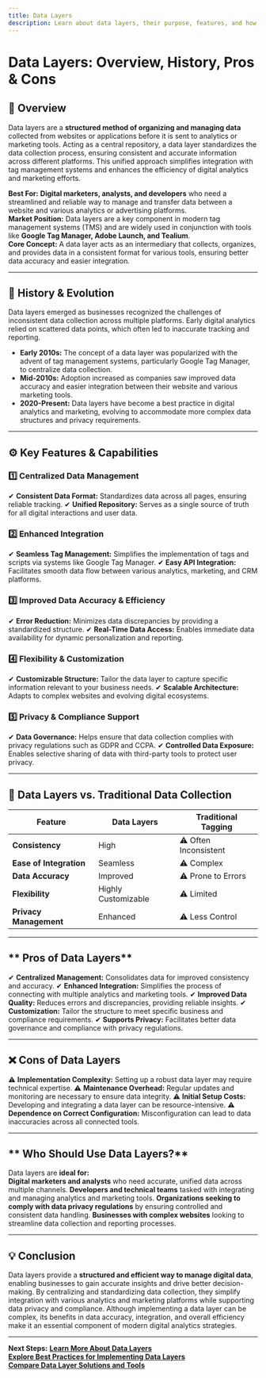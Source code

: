 ```yaml
---
title: Data Layers
description: Learn about data layers, their purpose, features, and how they enhance data management in digital analytics and marketing.
---
```


# **Data Layers: Overview, History, Pros & Cons**

## **📌 Overview**  
Data layers are a **structured method of organizing and managing data** collected from websites or applications before it is sent to analytics or marketing tools. Acting as a central repository, a data layer standardizes the data collection process, ensuring consistent and accurate information across different platforms. This unified approach simplifies integration with tag management systems and enhances the efficiency of digital analytics and marketing efforts.

 **Best For:** **Digital marketers, analysts, and developers** who need a streamlined and reliable way to manage and transfer data between a website and various analytics or advertising platforms.  
 **Market Position:** Data layers are a key component in modern tag management systems (TMS) and are widely used in conjunction with tools like **Google Tag Manager, Adobe Launch, and Tealium**.  
 **Core Concept:** A data layer acts as an intermediary that collects, organizes, and provides data in a consistent format for various tools, ensuring better data accuracy and easier integration.

---

## **📜 History & Evolution**  
Data layers emerged as businesses recognized the challenges of inconsistent data collection across multiple platforms. Early digital analytics relied on scattered data points, which often led to inaccurate tracking and reporting.

- **Early 2010s:** The concept of a data layer was popularized with the advent of tag management systems, particularly Google Tag Manager, to centralize data collection.
- **Mid-2010s:** Adoption increased as companies saw improved data accuracy and easier integration between their website and various marketing tools.
- **2020-Present:** Data layers have become a best practice in digital analytics and marketing, evolving to accommodate more complex data structures and privacy requirements.

---

## **⚙️ Key Features & Capabilities**

### **1️⃣ Centralized Data Management**
✔ **Consistent Data Format:** Standardizes data across all pages, ensuring reliable tracking.
✔ **Unified Repository:** Serves as a single source of truth for all digital interactions and user data.

### **2️⃣ Enhanced Integration**
✔ **Seamless Tag Management:** Simplifies the implementation of tags and scripts via systems like Google Tag Manager.
✔ **Easy API Integration:** Facilitates smooth data flow between various analytics, marketing, and CRM platforms.

### **3️⃣ Improved Data Accuracy & Efficiency**
✔ **Error Reduction:** Minimizes data discrepancies by providing a standardized structure.
✔ **Real-Time Data Access:** Enables immediate data availability for dynamic personalization and reporting.

### **4️⃣ Flexibility & Customization**
✔ **Customizable Structure:** Tailor the data layer to capture specific information relevant to your business needs.
✔ **Scalable Architecture:** Adapts to complex websites and evolving digital ecosystems.

### **5️⃣ Privacy & Compliance Support**
✔ **Data Governance:** Helps ensure that data collection complies with privacy regulations such as GDPR and CCPA.
✔ **Controlled Data Exposure:** Enables selective sharing of data with third-party tools to protect user privacy.

---

## **🔄 Data Layers vs. Traditional Data Collection**

| Feature                   | Data Layers         | Traditional Tagging    |
|---------------------------|---------------------|------------------------|
| **Consistency**           |  High             | ⚠ Often Inconsistent   |
| **Ease of Integration**   |  Seamless         | ⚠ Complex              |
| **Data Accuracy**         |  Improved         | ⚠ Prone to Errors       |
| **Flexibility**           |  Highly Customizable | ⚠ Limited              |
| **Privacy Management**    |  Enhanced         | ⚠ Less Control         |

---

## ** Pros of Data Layers**
✔ **Centralized Management:** Consolidates data for improved consistency and accuracy.
✔ **Enhanced Integration:** Simplifies the process of connecting with multiple analytics and marketing tools.
✔ **Improved Data Quality:** Reduces errors and discrepancies, providing reliable insights.
✔ **Customization:** Tailor the structure to meet specific business and compliance requirements.
✔ **Supports Privacy:** Facilitates better data governance and compliance with privacy regulations.

---

## **❌ Cons of Data Layers**
⚠ **Implementation Complexity:** Setting up a robust data layer may require technical expertise.
⚠ **Maintenance Overhead:** Regular updates and monitoring are necessary to ensure data integrity.
⚠ **Initial Setup Costs:** Developing and integrating a data layer can be resource-intensive.
⚠ **Dependence on Correct Configuration:** Misconfiguration can lead to data inaccuracies across all connected tools.

---

## ** Who Should Use Data Layers?**
Data layers are **ideal for:**  
 **Digital marketers and analysts** who need accurate, unified data across multiple channels.
 **Developers and technical teams** tasked with integrating and managing analytics and marketing tools.
 **Organizations seeking to comply with data privacy regulations** by ensuring controlled and consistent data handling.
 **Businesses with complex websites** looking to streamline data collection and reporting processes.

---

## **💡 Conclusion**
Data layers provide a **structured and efficient way to manage digital data**, enabling businesses to gain accurate insights and drive better decision-making. By centralizing and standardizing data collection, they simplify integration with various analytics and marketing platforms while supporting data privacy and compliance. Although implementing a data layer can be complex, its benefits in data accuracy, integration, and overall efficiency make it an essential component of modern digital analytics strategies.

---

 **Next Steps:**
 **[Learn More About Data Layers](#)**  
 **[Explore Best Practices for Implementing Data Layers](#)**  
 **[Compare Data Layer Solutions and Tools](#)**

